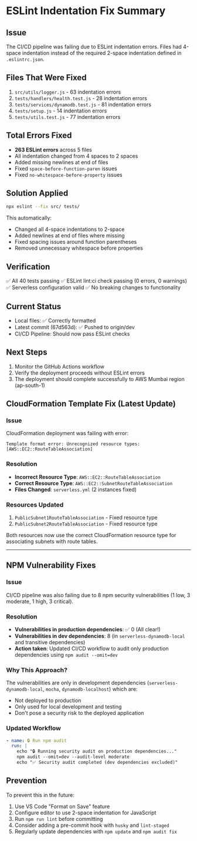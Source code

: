 # ESLint Indentation Fix Summary

## Issue
The CI/CD pipeline was failing due to ESLint indentation errors. Files had 4-space indentation instead of the required 2-space indentation defined in `.eslintrc.json`.

## Files That Were Fixed
1. `src/utils/logger.js` - 63 indentation errors
2. `tests/handlers/health.test.js` - 28 indentation errors  
3. `tests/services/dynamodb.test.js` - 81 indentation errors
4. `tests/setup.js` - 14 indentation errors
5. `tests/utils.test.js` - 77 indentation errors

## Total Errors Fixed
- **263 ESLint errors** across 5 files
- All indentation changed from 4 spaces to 2 spaces
- Added missing newlines at end of files
- Fixed `space-before-function-paren` issues
- Fixed `no-whitespace-before-property` issues

## Solution Applied
```bash
npx eslint --fix src/ tests/
```

This automatically:
- Changed all 4-space indentations to 2-space
- Added newlines at end of files where missing
- Fixed spacing issues around function parentheses
- Removed unnecessary whitespace before properties

## Verification
✅ All 40 tests passing
✅ ESLint lint:ci check passing (0 errors, 0 warnings)
✅ Serverless configuration valid
✅ No breaking changes to functionality

## Current Status
- Local files: ✅ Correctly formatted
- Latest commit (67d563d): ✅ Pushed to origin/dev
- CI/CD Pipeline: Should now pass ESLint checks

## Next Steps
1. Monitor the GitHub Actions workflow
2. Verify the deployment proceeds without ESLint errors
3. The deployment should complete successfully to AWS Mumbai region (ap-south-1)

## CloudFormation Template Fix (Latest Update)

### Issue
CloudFormation deployment was failing with error:
```
Template format error: Unrecognized resource types: [AWS::EC2::RouteTableAssociation]
```

### Resolution
- **Incorrect Resource Type**: `AWS::EC2::RouteTableAssociation`
- **Correct Resource Type**: `AWS::EC2::SubnetRouteTableAssociation`
- **Files Changed**: `serverless.yml` (2 instances fixed)

### Resources Updated
1. `PublicSubnet1RouteTableAssociation` - Fixed resource type
2. `PublicSubnet2RouteTableAssociation` - Fixed resource type

Both resources now use the correct CloudFormation resource type for associating subnets with route tables.

---

## NPM Vulnerability Fixes

### Issue
CI/CD pipeline was also failing due to 8 npm security vulnerabilities (1 low, 3 moderate, 1 high, 3 critical).

### Resolution
- **Vulnerabilities in production dependencies**: ✅ 0 (All clear!)
- **Vulnerabilities in dev dependencies**: 8 (in `serverless-dynamodb-local` and transitive dependencies)
- **Action taken**: Updated CI/CD workflow to audit only production dependencies using `npm audit --omit=dev`

### Why This Approach?
The vulnerabilities are only in development dependencies (`serverless-dynamodb-local`, `mocha`, `dynamodb-localhost`) which are:
- Not deployed to production
- Only used for local development and testing
- Don't pose a security risk to the deployed application

### Updated Workflow
```yaml
- name: 🔒 Run npm audit
  run: |
    echo "🔒 Running security audit on production dependencies..."
    npm audit --omit=dev --audit-level moderate
    echo "✅ Security audit completed (dev dependencies excluded)"
```

## Prevention
To prevent this in the future:
1. Use VS Code "Format on Save" feature
2. Configure editor to use 2-space indentation for JavaScript
3. Run `npm run lint` before committing
4. Consider adding a pre-commit hook with `husky` and `lint-staged`
5. Regularly update dependencies with `npm update` and `npm audit fix`
